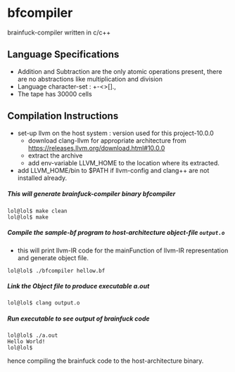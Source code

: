 # bfcompiler
brainfuck-compiler written in c/c++

## Language Specifications
  * Addition and Subtraction are the only atomic operations present, there are no abstractions like multiplication and division 
  * Language character-set : +-<>[].,
  * The tape has 30000 cells
  
## Compilation Instructions
  * set-up llvm on the host system : version used for this project-10.0.0
    * download clang-llvm for appropriate architecture from https://releases.llvm.org/download.html#10.0.0
    * extract the archive
    * add env-variable LLVM_HOME to the location where its extracted.
  * add LLVM_HOME/bin to $PATH if llvm-config and clang++ are not installed already.
 
##### This will generate brainfuck-compiler binary bfcompiler
  ```
  lol@lol$ make clean
  lol@lol$ make
  ```
##### Compile the sample-bf program to host-architecture object-file `output.o`
  * this will print llvm-IR code for the mainFunction of llvm-IR representation and
  generate object file.
  ```
  lol@lol$ ./bfcompiler hellow.bf
  ```
  
##### Link the Object file to produce executable a.out
```
lol@lol$ clang output.o
```

##### Run executable to see output of brainfuck code
```
lol@lol$ ./a.out 
Hello World!
lol@lol$
```
hence compiling the brainfuck code to the host-architecture binary.